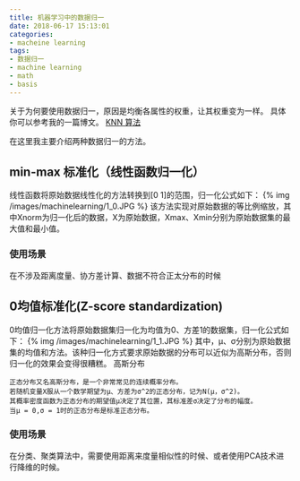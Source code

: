 ```yaml
---
title: 机器学习中的数据归一
date: 2018-06-17 15:13:01
categories:
- macheine learning
tags:
- 数据归一
- machine learning
- math
- basis
---
```

关于为何要使用数据归一，原因是均衡各属性的权重，让其权重变为一样。
具体你可以参考我的一篇博文。
[KNN 算法](https://benpaodewoniu.github.io/2018/06/06/machinelearning-algorithm0/)
 <!-- more -->
在这里我主要介绍两种数据归一的方法。
## min-max 标准化（线性函数归一化）
线性函数将原始数据线性化的方法转换到[0 1]的范围，归一化公式如下：
{% img /images/machinelearning/1_0.JPG %}
该方法实现对原始数据的等比例缩放，其中Xnorm为归一化后的数据，X为原始数据，Xmax、Xmin分别为原始数据集的最大值和最小值。
### 使用场景
在不涉及距离度量、协方差计算、数据不符合正太分布的时候
## 0均值标准化(Z-score standardization)
0均值归一化方法将原始数据集归一化为均值为0、方差1的数据集，归一化公式如下：
{% img /images/machinelearning/1_1.JPG %}
其中，μ、σ分别为原始数据集的均值和方法。该种归一化方式要求原始数据的分布可以近似为高斯分布，否则归一化的效果会变得很糟糕。
高斯分布

	正态分布又名高斯分布，是一个非常常见的连续概率分布。
	若随机变量X服从一个数学期望为μ、方差为σ^2的正态分布，记为N(μ，σ^2)。
	其概率密度函数为正态分布的期望值μ决定了其位置，其标准差σ决定了分布的幅度。
	当μ = 0,σ = 1时的正态分布是标准正态分布。
	
### 使用场景
在分类、聚类算法中，需要使用距离来度量相似性的时候、或者使用PCA技术进行降维的时候。

